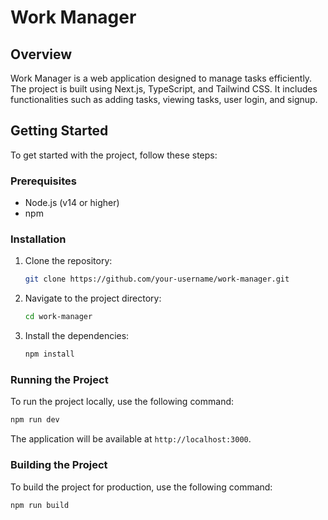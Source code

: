 
# Work Manager

## Overview
Work Manager is a web application designed to manage tasks efficiently. The project is built using Next.js, TypeScript, and Tailwind CSS. It includes functionalities such as adding tasks, viewing tasks, user login, and signup.

## Getting Started
To get started with the project, follow these steps:

### Prerequisites
- Node.js (v14 or higher)
- npm

### Installation
1. Clone the repository:
   ```bash
   git clone https://github.com/your-username/work-manager.git
   ```
2. Navigate to the project directory:
   ```bash
   cd work-manager
   ```
3. Install the dependencies:
   ```bash
   npm install
   ```

### Running the Project
To run the project locally, use the following command:
```bash
npm run dev
```
The application will be available at `http://localhost:3000`.

### Building the Project
To build the project for production, use the following command:
```bash
npm run build
```
